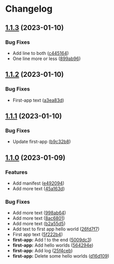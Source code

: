 # Changelog

## [1.1.3](https://github.com/kristianjokela/rel-please-test/compare/first-app-v1.1.2...first-app-v1.1.3) (2023-01-10)


### Bug Fixes

* Add line to both ([c445164](https://github.com/kristianjokela/rel-please-test/commit/c44516400320e99a8d5ff7289f803cd41e93c3de))
* One line more or less ([899ab96](https://github.com/kristianjokela/rel-please-test/commit/899ab9649beb194da2a09ee5cf113d19f764209d))

## [1.1.2](https://github.com/kristianjokela/rel-please-test/compare/first-app-v1.1.1...first-app-v1.1.2) (2023-01-10)


### Bug Fixes

* First-app text ([a3ea83d](https://github.com/kristianjokela/rel-please-test/commit/a3ea83d7c3689c746df34813fd7b4ea78d619158))

## [1.1.1](https://github.com/kristianjokela/rel-please-test/compare/first-app-v1.1.0...first-app-v1.1.1) (2023-01-10)


### Bug Fixes

* Update first-app ([b9c32b8](https://github.com/kristianjokela/rel-please-test/commit/b9c32b89ddb4bf229d5d5e5f13332f5a5b57c95d))

## [1.1.0](https://github.com/kristianjokela/rel-please-test/compare/first-app-v1.0.0...first-app-v1.1.0) (2023-01-09)


### Features

* Add manifest ([e492094](https://github.com/kristianjokela/rel-please-test/commit/e49209457d7a4f9648d32c35be9654536a2b9897))
* Add more text ([45a163d](https://github.com/kristianjokela/rel-please-test/commit/45a163d6986da785d25c5b8c509ecf09378784bb))


### Bug Fixes

* Add more text ([998ab64](https://github.com/kristianjokela/rel-please-test/commit/998ab642fc69e240ccc80c0e894f4976d4285c5b))
* Add more text ([8ac6801](https://github.com/kristianjokela/rel-please-test/commit/8ac680153f0c508447099d3c3ed698bc87665550))
* Add more text ([b2a55d5](https://github.com/kristianjokela/rel-please-test/commit/b2a55d54d86a9cd48dfaa9ed052a04e9b04e3733))
* Add text to first app hello world ([26fd7f7](https://github.com/kristianjokela/rel-please-test/commit/26fd7f783ab79281786bf9d511d21c7f4138c76a))
* First app text ([5f222b4](https://github.com/kristianjokela/rel-please-test/commit/5f222b4eed3f638f4f8b12144924ef78c754ca48))
* **first-app:** Add ! to the end ([5009dc3](https://github.com/kristianjokela/rel-please-test/commit/5009dc3ff1337978005cabe660fac8d437c99712))
* **first-app:** Add hello worlds ([564294e](https://github.com/kristianjokela/rel-please-test/commit/564294e3926189a588a6d3e1a3805363bcecd052))
* **first-app:** Add log ([25f4ceb](https://github.com/kristianjokela/rel-please-test/commit/25f4cebc0461fc286a657f58b7f8017f7ae580ca))
* **first-app:** Delete some hello worlds ([d16d109](https://github.com/kristianjokela/rel-please-test/commit/d16d10945457c2cff1c545f14cb01e941767234c))

